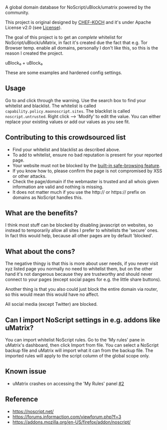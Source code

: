 A global domain database for NoScript/uBlock/umatrix powered by the community.


This project is original designed by [CHEF-KOCH](https://github.com/CHEF-KOCH) and it's under Apache License v2.0 (see [License](https://github.com/CHEF-KOCH/NoScript-Whitelist/blob/master/LICENSE)). 


The goal of this project is to get an _complete_ whitelist for NoScript/uBlock/uMatrix, in fact it's created due the fact that e.g. Tor Browser temp. enable all domains, personally I don't like this, so this is the reason I created the project.

uBlock₀ + uBlock₀

These are some examples and hardened config settings.


Usage
---------------
Go to  and click through the warning. Use the search box to find your whitelist and blacklist. The whitelist is called `capability.policy.maonoscript.sites`. The blacklist is called `noscript.untrusted`. Right click --> 'Modify' to edit the value. You can either replace your existing values or add our values as you see fit.


Contributing to this crowdsourced list
---------------

* Find your whitelist and blacklist as described above.
* To add to whitelist, ensure no bad reputation is present for your reported page.
* Your website must not be blocked by the [built-in safe-browsing feature](https://www.google.com/safebrowsing/static/faq.html).
* If you know how to, please confirm the page is not compromised by XSS or other attacks.
* Check the page/domain if the webmaster is trusted and all whois given information are valid and nothing is missing.
* It does not matter much if you use the http:// or https:// prefix on domains as NoScript handles this.


What are the benefits?
---------------

I think most stuff can be blocked by disabling javascript on websites, so instead to temporarily allow all sites I prefer to whitelists the 'secure' ones. In fact this would help, because all other pages are by default 'blocked'.


What about the cons?
---------------

The negative thingy is that this is more about user needs, if you never visit xyz listed page you normally no need to whitelist them, but on the other hand it's not dangerous because they are trustworthy and should never connect to your pages (except social pages for e.g. the little share buttons).

Another thing is that you also could just block the entire domain via router, so this would mean this would have no affect. 

All social media (except Twitter) are blocked.


Can I import NoScript settings in e.g. addons like uMatrix?
---------------

You can import whitelist NoScript rules. Go to the 'My rules' pane in uMatrix's dashboard, then click Import from file. You can select a NoScript backup file and uMatrix will import what it can from the backup file. The imported rules will apply to the script column of the global scope only.


Known issue
---------------

* uMatrix crashes on accessing the 'My Rules' panel [#2](https://github.com/CHEF-KOCH/NoScript-Whitelist/issues/4)



Reference
-----------------

* https://noscript.net/
* https://forums.informaction.com/viewforum.php?f=3
* https://addons.mozilla.org/en-US/firefox/addon/noscript/
